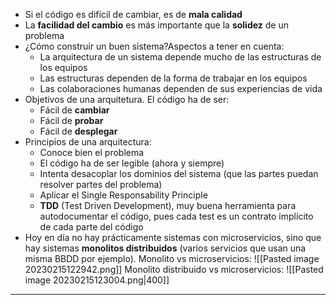 - Si el código es difícil de cambiar, es de **mala calidad**
- La **facilidad del cambio** es más importante que la **solidez** de un problema
- ¿Cómo construír un buen sistema?Aspectos a tener en cuenta:
	- La arquitectura de un sistema depende mucho de las estructuras de los equipos
	- Las estructuras dependen de la forma de trabajar en los equipos
	- Las colaboraciones humanas dependen de sus experiencias de vida
- Objetivos de una arquitetura. El código ha de ser:
	- Fácil de **cambiar**
	- Fácil de **probar**
	- Fácil de **desplegar**
- Principios de una arquitectura:
	- Conoce bien el problema
	- El código ha de ser legible (ahora y siempre)
	- Intenta desacoplar los dominios del sistema (que las partes puedan resolver partes del problema)
	- Aplicar el Single Responsability Principle 
	- **TDD** (Test Driven Development), muy buena herramienta para autodocumentar el código, pues cada test es un contrato implícito de cada parte del código
- Hoy en día no hay prácticamente sistemas con microservicios, sino que hay sistemas **monolitos distribuidos** (varios servicios que usan una misma BBDD por ejemplo).
Monolito vs microservicios:
![[Pasted image 20230215122942.png]]
Monolito distribuido vs microservicios:
![[Pasted image 20230215123004.png|400]]

---